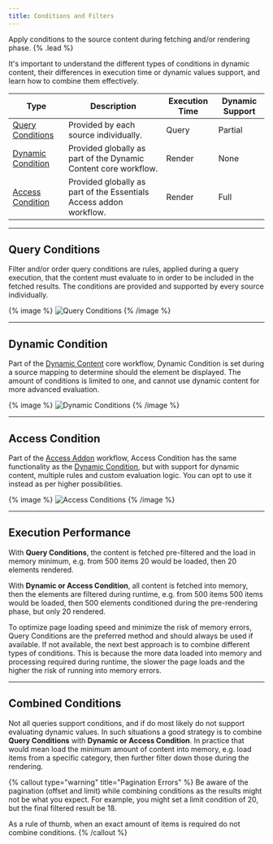 ```yaml
---
title: Conditions and Filters
---
```


Apply conditions to the source content during fetching and/or rendering phase. {% .lead %}

It's important to understand the different types of conditions in dynamic content, their differences in execution time or dynamic values support, and learn how to combine them effectively.

| Type | Description | Execution Time | Dynamic Support |
| ---- | ----------- | -------------- | --------------- |
| [Query Conditions](#query-conditions) | Provided by each source individually. | Query | Partial |
| [Dynamic Condition](#dynamic-condition) | Provided globally as part of the Dynamic Content core workflow. | Render | None |
| [Access Condition](#access-condition) | Provided globally as part of the Essentials Access addon workflow. | Render | Full |

---

## Query Conditions

Filter and/or order query conditions are rules, applied during a query execution, that the content must evaluate to in order to be included in the fetched results. The conditions are provided and supported by every source individually.

{% image %}
![Query Conditions](/assets/ytp/sources/query-conditions.webp)
{% /image %}

---

## Dynamic Condition

Part of the [Dynamic Content](https://yootheme.com/support/yootheme-pro/joomla/dynamic-content#dynamic-conditions) core workflow, Dynamic Condition is set during a source mapping to determine should the element be displayed. The amount of conditions is limited to one, and cannot use dynamic content for more advanced evaluation.

{% image %}
![Dynamic Conditions](/assets/ytp/sources/dynamic-conditions.webp)
{% /image %}

---

## Access Condition

Part of the [Access Addon](/essentials-for-yoothemepro/addons/access) workflow, Access Condition has the same functionality as the [Dynamic Condition](#dynamic-condition), but with support for dynamic content, multiple rules and custom evaluation logic. You can opt to use it instead as per higher possibilities.

{% image %}
![Access Conditions](/assets/ytp/sources/access-conditions.webp)
{% /image %}

---

## Execution Performance

With **Query Conditions**, the content is fetched pre-filtered and the load in memory minimum, e.g. from 500 items 20 would be loaded, then 20 elements rendered.

With **Dynamic or Access Condition**, all content is fetched into memory, then the elements are filtered during runtime, e.g. from 500 items 500 items would be loaded, then 500 elements conditioned during the pre-rendering phase, but only 20 rendered.

To optimize page loading speed and minimize the risk of memory errors, Query Conditions are the preferred method and should always be used if available. If not available, the next best approach is to combine different types of conditions. This is because the more data loaded into memory and processing required during runtime, the slower the page loads and the higher the risk of running into memory errors.

---

## Combined Conditions

Not all queries support conditions, and if do most likely do not support evaluating dynamic values. In such situations a good strategy is to combine **Query Conditions** with **Dynamic or Access Condition**. In practice that would mean load the minimum amount of content into memory, e.g. load items from a specific category, then further filter down those during the rendering.

{% callout type="warning" title="Pagination Errors" %}
Be aware of the pagination (offset and limit) while combining conditions as the results might not be what you expect. For example, you might set a limit condition of 20, but the final filtered result be 18.

As a rule of thumb, when an exact amount of items is required do not combine conditions.
{% /callout %}
